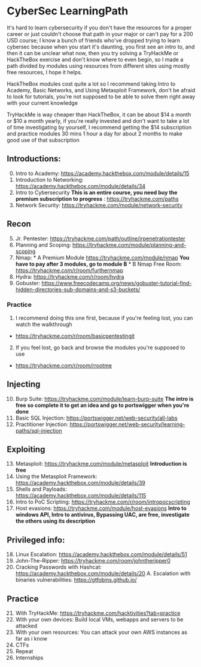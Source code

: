 # CyberSec LearningPath

It's hard to learn cybersecurity if you don't have the resources for a proper career or just couldn't choose that path in your major or can't pay for a 200 USD course; I know a bunch of friends who've dropped trying to learn cybersec because when you start it's daunting, you first see an intro to, and then it can be unclear what now, then you try solving a TryHackMe or HackTheBox exercise and don't know where to even begin, so I made a path divided by modules using resources from different sites using mostly free resources, I hope it helps.

HackTheBox modules cost quite a lot so I recommend taking Intro to Academy, Basic Networks, and Using Metasploit Framework, don't be afraid to look for tutorials, you're not supposed to be able to solve them right away with your current knowledge

TryHackMe is way cheaper than HackTheBox, it can be about $14 a month or $10 a month yearly, if you're really invested and don't want to take a lot of time investigating by yourself, I recommend getting the $14 subscription and practice modules 30 mins 1 hour a day for about 2 months to make good use of that subscription

## Introductions:
0. Intro to Academy: https://academy.hackthebox.com/module/details/15
1. Introduction to Networking: https://academy.hackthebox.com/module/details/34
2. Intro to Cybersecurity **This is an entire course, you need buy the premium subscription to progress** : https://tryhackme.com/paths
3. Network Security: https://tryhackme.com/module/network-security

## Recon
5. Jr. Pentester: https://tryhackme.com/path/outline/jrpenetrationtester
6. Planning and Scoping: https://tryhackme.com/module/planning-and-scoping
7. Nmap:
       * A Premium Module https://tryhackme.com/module/nmap **You have to pay after 3 modules, go to module B**
       * B Nmap Free Room: https://tryhackme.com/r/room/furthernmap
8. Hydra: https://tryhackme.com/r/room/hydra
9. Gobuster: https://www.freecodecamp.org/news/gobuster-tutorial-find-hidden-directories-sub-domains-and-s3-buckets/

### Practice 
1. I recommend doing this one first, because if you're feeling lost, you can watch the walkthrough
* https://tryhackme.com/r/room/basicpentestingjt
2. If you feel lost, go back and browse the modules you're supposed to use
* https://tryhackme.com/r/room/rrootme

## Injecting
10. Burp Suite: https://tryhackme.com/module/learn-burp-suite **The intro is free so complete it to get an idea and go to portswigger when you're done**
11. Basic SQL Injection: https://portswigger.net/web-security/all-labs
12. Practitioner Injection: https://portswigger.net/web-security/learning-paths/sql-injection

## Exploiting
13. Metasploit: https://tryhackme.com/module/metasploit **Introduction is free**
14. Using the Metasploit Framework: https://academy.hackthebox.com/module/details/39
15. Shells and Payloads: https://academy.hackthebox.com/module/details/115
16. Intro to PoC Scripting: https://tryhackme.com/r/room/intropocscripting
17. Host evasions: https://tryhackme.com/module/host-evasions **Intro to windows API, Intro to antivirus, Bypassing UAC, are free, investigate the others using its description**

## Privileged info:
18. Linux Escalation: https://academy.hackthebox.com/module/details/51 
19. John-The-Ripper: https://tryhackme.com/room/johntheripper0
20. Cracking Passwords with Hashcat: https://academy.hackthebox.com/module/details/20
A. Escalation with binaries vulnerabilities: https://gtfobins.github.io/
## Practice
21. With TryHackMe: https://tryhackme.com/hacktivities?tab=practice
22. With your own devices: Build local VMs, webapps and servers to be attacked
23. With your own resources: You can attack your own AWS instances as far as i know 
24. CTFs
25. Repeat
26. Internships
